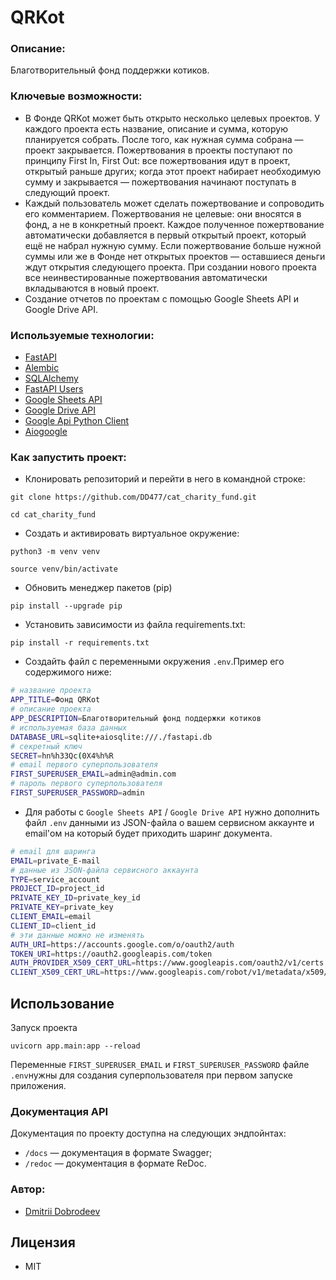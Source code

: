 # QRKot

### Описание:
Благотворительный фонд поддержки котиков.

### Ключевые возможности:
- В Фонде QRKot может быть открыто несколько целевых проектов. У каждого проекта есть название, описание и сумма, которую планируется собрать. После того, как нужная сумма собрана — проект закрывается. Пожертвования в проекты поступают по принципу First In, First Out: все пожертвования идут в проект, открытый раньше других; когда этот проект набирает необходимую сумму и закрывается — пожертвования начинают поступать в следующий проект.
- Каждый пользователь может сделать пожертвование и сопроводить его комментарием. Пожертвования не целевые: они вносятся в фонд, а не в конкретный проект. Каждое полученное пожертвование автоматически добавляется в первый открытый проект, который ещё не набрал нужную сумму. Если пожертвование больше нужной суммы или же в Фонде нет открытых проектов — оставшиеся деньги ждут открытия следующего проекта. При создании нового проекта все неинвестированные пожертвования автоматически вкладываются в новый проект.
- Создание отчетов по проектам с помощью Google Sheets API и Google Drive API.

### Используемые технологии:
- [FastAPI](https://fastapi.tiangolo.com/)
- [Alembic](https://alembic.sqlalchemy.org/en/latest/index.html)
- [SQLAlchemy](https://www.sqlalchemy.org/)
- [FastAPI Users](https://fastapi-users.github.io/fastapi-users/10.1/)
- [Google Sheets API](https://developers.google.com/sheets/api/)
- [Google Drive API](https://developers.google.com/drive/api/)
- [Google Api Python Client](https://github.com/googleapis/google-api-python-client/)
- [Aiogoogle](https://aiogoogle.readthedocs.io/en/latest/)

### Как запустить проект:

- Клонировать репозиторий и перейти в него в командной строке:
```
git clone https://github.com/DD477/cat_charity_fund.git
```
```
cd cat_charity_fund
```

- Cоздать и активировать виртуальное окружение:

```
python3 -m venv venv
```
```
source venv/bin/activate
```

- Обновить менеджер пакетов (pip) 

```
pip install --upgrade pip
```

- Установить зависимости из файла requirements.txt:

```
pip install -r requirements.txt
```

- Создайть файл с переменными окружения `.env`.Пример его содержимого ниже:
```sh
# название проекта
APP_TITLE=Фонд QRKot
# описание проекта
APP_DESCRIPTION=Благотворительный фонд поддержки котиков
# используемая база данных
DATABASE_URL=sqlite+aiosqlite:///./fastapi.db
# секретный ключ
SECRET=hn%h33Qc(0X4%h%R
# email первого суперпользователя
FIRST_SUPERUSER_EMAIL=admin@admin.com
# пароль первого суперпользователя
FIRST_SUPERUSER_PASSWORD=admin
```
- Для работы с `Google Sheets API` / `Google Drive API` нужно дополнить файл `.env` данными из JSON-файла о вашем сервисном аккаунте и email'ом на который будет приходить шаринг документа.
```sh
# email для шаринга
EMAIL=private_E-mail
# данные из JSON-файла сервисного аккаунта
TYPE=service_account
PROJECT_ID=project_id
PRIVATE_KEY_ID=private_key_id
PRIVATE_KEY=private_key
CLIENT_EMAIL=email
CLIENT_ID=client_id
# эти данные можно не изменять
AUTH_URI=https://accounts.google.com/o/oauth2/auth
TOKEN_URI=https://oauth2.googleapis.com/token
AUTH_PROVIDER_X509_CERT_URL=https://www.googleapis.com/oauth2/v1/certs
CLIENT_X509_CERT_URL=https://www.googleapis.com/robot/v1/metadata/x509/service-user%40watchful-gear-351810.iam.gserviceaccount.com
```

## Использование
Запуск проекта
```
uvicorn app.main:app --reload
```
Переменные `FIRST_SUPERUSER_EMAIL` и `FIRST_SUPERUSER_PASSWORD` файле `.env`нужны для создания суперпользователя при первом запуске приложения.

### Документация API
Документация по проекту доступна на следующих эндпойнтах:
 - `/docs` — документация в формате Swagger;
 - `/redoc` — документация в формате ReDoc.



### Автор:

- [Dmitrii Dobrodeev](https://github.com/DD477)

## Лицензия
- MIT


